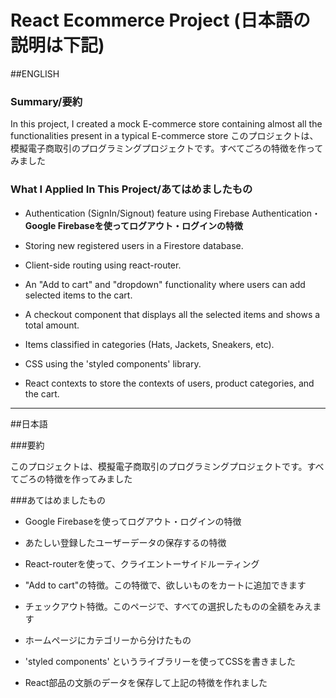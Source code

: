 # React Ecommerce Project (日本語の説明は下記)

##ENGLISH 

### Summary/要約

In this project, I created a mock E-commerce store containing almost all the functionalities present in a typical E-commerce store
このプロジェクトは、模擬電子商取引のプログラミングプロジェクトです。すべてごろの特徴を作ってみました

### What I Applied In This Project/あてはめましたもの

* Authentication (SignIn/Signout) feature using Firebase Authentication・**Google Firebaseを使ってログアウト・ログインの特徴**

* Storing new registered users in a Firestore database.

* Client-side routing using react-router.

* An "Add to cart" and "dropdown" functionality where users can add selected items to the cart.

* A checkout component that displays all the selected items and shows a total amount.

* Items classified in categories (Hats, Jackets, Sneakers, etc).

* CSS using the 'styled components' library.

* React contexts to store the contexts of users, product categories, and the cart.

----------------------------------------------

##日本語

###要約

このプロジェクトは、模擬電子商取引のプログラミングプロジェクトです。すべてごろの特徴を作ってみました

###あてはめましたもの

* Google Firebaseを使ってログアウト・ログインの特徴

* あたしい登録したユーザーデータの保存するの特徴

* React-routerを使って、クライエントーサイドルーティング

* "Add to cart"の特徴。この特徴で、欲しいものをカートに追加できます

* チェックアウト特徴。このページで、すべての選択したものの全額をみえます

* ホームページにカテゴリーから分けたもの

* 'styled components' というライブラリーを使ってCSSを書きました

* React部品の文脈のデータを保存して上記の特徴を作れました

